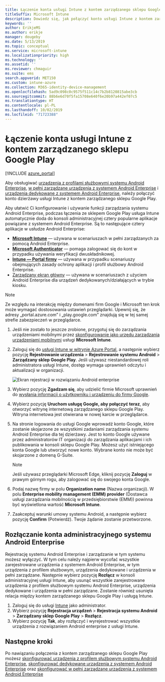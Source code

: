 ```yaml
---
title: Łączenie konta usługi Intune z kontem zarządzanego sklepu Google Play.
titleSuffix: Microsoft Intune
description: Dowiedz się, jak połączyć konto usługi Intune z kontem zarządzanego sklepu Google Play.
keywords: ''
author: ErikjeMS
ms.author: erikje
manager: dougeby
ms.date: 5/13/2019
ms.topic: conceptual
ms.service: microsoft-intune
ms.localizationpriority: high
ms.technology: ''
ms.assetid: ''
ms.reviewer: chmaguir
ms.suite: ems
search.appverid: MET150
ms.custom: intune-azure
ms.collection: M365-identity-device-management
ms.openlocfilehash: 5ad9c098c0c9575f511c14c7b2b8120815abe3cb
ms.sourcegitcommit: 88b6e6d70f5fa15708e640f6e20b97a442ef07c5
ms.translationtype: HT
ms.contentlocale: pl-PL
ms.lasthandoff: 10/02/2019
ms.locfileid: "71723388"
---
```

# <a name="connect-your-intune-account-to-your-managed-google-play-account"></a>Łączenie konta usługi Intune z kontem zarządzanego sklepu Google Play

[!INCLUDE [azure_portal](../includes/azure_portal.md)]

Aby obsługiwać [urządzenia z profilami służbowymi systemu Android Enterprise](android-work-profile-enroll.md), [w pełni zarządzane urządzenia z systemem Android Enterprise](android-fully-managed-enroll.md) i [urządzenia dedykowane z systemem Android Enterprise](android-kiosk-enroll.md), należy połączyć konto dzierżawy usługi Intune z kontem zarządzanego sklepu Google Play.  

Aby ułatwić Ci konfigurowanie i używanie funkcji zarządzania systemu Android Enterprise, podczas łączenia ze sklepem Google Play usługa Intune automatycznie doda do konsoli administracyjnej cztery popularne aplikacje powiązane z systemem Android Enterprise. Są to następujące cztery aplikacje w usłudze Android Enterprise:

- **[Microsoft Intune](https://play.google.com/store/apps/details?id=com.microsoft.intune)**  — używana w scenariuszach w pełni zarządzanych za pomocą Android Enterprise.
- **[Microsoft Authenticator](https://play.google.com/store/apps/details?id=com.azure.authenticator)** — pomaga zalogować się do kont w przypadku używania weryfikacji dwuskładnikowej.
- **[Intune — Portal firmy](https://play.google.com/store/apps/details?id=com.microsoft.windowsintune.companyportal)**  — używana w przypadku scenariuszy obejmujących zasady ochrony aplikacji i profil służbowy Android Enterprise.
- [Zarządzany ekran główny](https://play.google.com/store/apps/details?id=com.microsoft.launcher.enterprise) — używana w scenariuszach z użyciem Android Enterprise dla urządzeń dedykowanych/działających w trybie kiosku.

> [!NOTE]
> Ze względu na interakcję między domenami firm Google i Microsoft ten krok może wymagać dostosowania ustawień przeglądarki.  Upewnij się, że adresy „portal.azure.com” i „play.google.com” znajdują się w tej samej strefie zabezpieczeń w przeglądarce.

1. Jeśli nie zostało to jeszcze zrobione, przygotuj się do zarządzania urządzeniami mobilnymi przez [skonfigurowanie jako urzędu zarządzania urządzeniami mobilnymi](../fundamentals/mdm-authority-set.md) usługi **Microsoft Intune**.
2. Zaloguj się do [usługi Intune w witrynie Azure Portal](https://aka.ms/intuneportal), a następnie wybierz pozycję **Rejestrowanie urządzenia** > **Rejestrowanie systemu Android** > **Zarządzany sklep Google Play**.  Jeśli używasz niestandardowej roli administratora usługi Intune, dostęp wymaga uprawnień odczytu i aktualizacji w organizacji.
   
   ![Ekran rejestracji w rozwiązaniu Android enterprise](./media/connect-intune-android-enterprise/android-work-bind.png)

3. Wybierz pozycję **Zgadzam się**, aby udzielić firmie Microsoft uprawnień do [wysłania informacji o użytkowniku i urządzeniu do firmy Google](../protect/data-intune-sends-to-google.md). 
   
4. Wybierz pozycję **Uruchom usługę Google, aby połączyć teraz**, aby otworzyć witrynę internetową zarządzanego sklepu Google Play. Witryna internetowa jest otwierana w nowej karcie w przeglądarce.
  
5. Na stronie logowania do usługi Google wprowadź konto Google, które zostanie skojarzone ze wszystkimi zadaniami zarządzania systemu Android Enterprise dla tej dzierżawy. Jest to konto Google używane przez administratorów IT organizacji do zarządzania aplikacjami i ich publikowania w konsoli sklepu Google Play. Możesz użyć istniejącego konta Google lub utworzyć nowe konto. Wybrane konto nie może być skojarzone z domeną G-Suite.
    
    > [!Note]
    > Jeśli używasz przeglądarki Microsoft Edge, kliknij pozycję **Zaloguj** w prawym górnym rogu, aby zalogować się do swojego konta Google.

6. Podaj nazwę firmy w polu **Organization name** (Nazwa organizacji). W polu **Enterprise mobility management (EMM) provider** (Dostawca usługi zarządzania mobilnością w przedsiębiorstwie (EMM)) powinna być wyświetlona wartość **Microsoft Intune**.

7. Zaakceptuj warunki umowy systemu Android, a następnie wybierz pozycję **Confirm** (Potwierdź). Twoje żądanie zostanie przetworzone.

## <a name="disconnect-your-android-enterprise-administrative-account"></a>Rozłączanie konta administracyjnego systemu Android Enterprise

Rejestrację systemu Android Enterprise i zarządzanie w tym systemu możesz wyłączyć. W tym celu należy najpierw wycofać wszystkie zarejestrowane urządzenia z systemem Android Enterprise, w tym urządzenia z profilem służbowym, urządzenia dedykowane i urządzenia w pełni zarządzane. Następnie wybierz pozycję **Rozłącz** w konsoli administracyjnej usługi Intune, aby usunąć wszystkie zarejestrowane urządzenia z profilem służbowym systemu Android Enterprise, urządzenia dedykowane i urządzenia w pełni zarządzane. Zostanie również usunięta relacja między kontem zarządzanego sklepu Google Play i usługą Intune.

1. Zaloguj się do usługi [Intune](https://go.microsoft.com/fwlink/?linkid=2090973) jako administrator.
2. Wybierz pozycję **Rejestracja urządzeń** > **Rejestracja systemu Android** > **Zarządzany sklep Google Play** > **Rozłącz**.
3. Wybierz pozycję **Tak**, aby rozłączyć i wyrejestrować wszystkie urządzenia z rozwiązaniem Android enterprise z usługi Intune.

## <a name="next-steps"></a>Następne kroki

Po nawiązaniu połączenia z kontem zarządzanego sklepu Google Play możesz [skonfigurować urządzenia z profilem służbowym systemu Android Enterprise](android-work-profile-enroll.md), [skonfigurować dedykowane urządzenia z systemem Android Enterprise](android-kiosk-enroll.md) oraz [skonfigurować w pełni zarządzane urządzenia z systemem Android Enterprise](android-kiosk-enroll.md)
